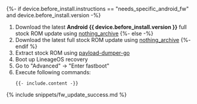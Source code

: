 {%- if device.before_install.instructions == "needs_specific_android_fw" and device.before_install.version -%}
1. Download the latest **Android {{ device.before_install.version }}** full stock ROM update using [nothing_archive](https://github.com/spike0en/nothing_archive)
{%- else -%}
1. Download the latest full stock ROM update using [nothing_archive](https://github.com/spike0en/nothing_archive)
{%- endif %}
2. Extract stock ROM using [payload-dumper-go](https://github.com/ssut/payload-dumper-go/releases/latest)
3. Boot up LineageOS recovery
4. Go to "Advanced" -> "Enter fastboot"
5. Execute following commands:
   ```
   {{- include.content -}}
   ```

{% include snippets/fw_update_success.md %}
